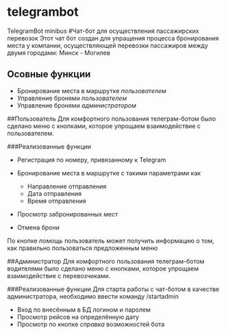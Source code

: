 # telegrambot
TelegramBot minibus
#Чат-бот для осуществления пассажирских перевозок
Этот чат бот создан для упращения процесса бронирования места у компании, осуществляющей перевозки пассажиров между двумя городами: Минск - Могилев

## Осовные функции
- Бронирование места в маршрутке *пользователем*
- Управление бронями *пользователем*
- Управление бронями *администратором*

##Пользователь
Для комфортного пользования телеграм-ботом было сделано меню с кнопками, которое упрощаем взаимодействие с пользователем.

###Реализованные функции
- Регистрация по номеру, привязанному к Telegram
- Бронирование места в маршрутке с такими параметрами как
    - Направление отправления
    - Дата отправления
    - Время отправления
    
- Просмотр забронированных мест
- Отмена брони

По кнопке *помощь* пользователь может получить  информацию о том, как правильно пользоваться предложенным меню

##Администратор
Для комфортного пользования телеграм-ботом водителями было сделано меню с кнопками, которое упрощаем взаимодействие с перевозчиками.

###Реализованные функции
Для старта работы с чат-ботом в качестве администратора, необходимо ввести команду /startadmin
- Вход по внесённым в БД логином и паролем 
- Просмотр рейсов на определённую дату
- Просмотр по кнопке *справка* возможностей бота
